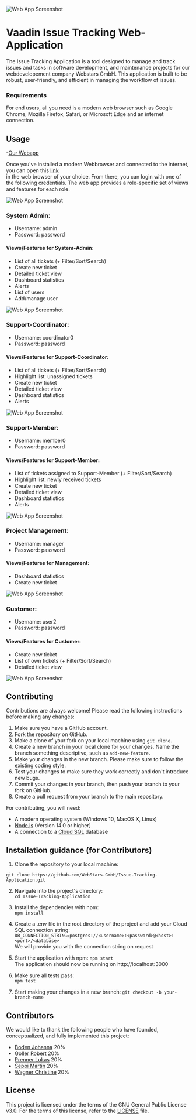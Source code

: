 ![Web App Screenshot](src/main/resources/META-INF/resources/images/logo-white.png)



# Vaadin Issue Tracking Web-Application


The Issue Tracking Application is a tool designed to manage and track issues and tasks
in software development, and maintenance projects for our webdevelopement company Webstars GmbH.
This application is built to be robust, user-friendly, and efficient in managing the
workflow of issues.

### Requirements

For end users, all you need is a modern web browser such as Google Chrome, Mozilla Firefox,
Safari, or Microsoft Edge and an internet connection.



## Usage
-[Our Webapp](https://vaadin-ui-service-fdx3dx7jqa-oa.a.run.app/)   



Once you've installed a modern Webbrowser and connected to the internet, you can open this [link](https://vaadin-ui-service-fdx3dx7jqa-oa.a.run.app/)  
in the web browser of your choice.
From there, you can login with one of the following credentials. The web app provides
a role-specific set of views and features for each role.  

![Web App Screenshot](src/main/resources/META-INF/resources/images/screenshots/sh_login.png)
### System Admin:  
  - Username: admin
  - Password: password  
#### Views/Features for System-Admin:
- List of all tickets (+ Filter/Sort/Search)  
- Create new ticket  
- Detailed ticket view
- Dashboard statistics
- Alerts
- List of users
- Add/manage user

![Web App Screenshot](src/main/resources/META-INF/resources/images/screenshots/sh_user.png)

### Support-Coordinator:
- Username: coordinator0
- Password: password
#### Views/Features for Support-Coordinator:
- List of all tickets (+ Filter/Sort/Search)  
- Highlight list: unassigned tickets  
- Create new ticket
- Detailed ticket view
- Dashboard statistics
- Alerts

![Web App Screenshot](src/main/resources/META-INF/resources/images/screenshots/sh_supportcoordinator.png)


### Support-Member:
- Username: member0
- Password: password
#### Views/Features for Support-Member:  
- List of tickets assigned to Support-Member (+ Filter/Sort/Search)  
- Highlight list: newly received tickets  
- Create new ticket  
- Detailed ticket view  
- Dashboard statistics  
- Alerts  

![Web App Screenshot](src/main/resources/META-INF/resources/images/screenshots/sh_memberStatistik.png)


### Project Management:  
- Username: manager  
- Password: password  
#### Views/Features for Management:
- Dashboard statistics
- Create new ticket

![Web App Screenshot](src/main/resources/META-INF/resources/images/screenshots/sh_dashboard.png)


### Customer:
- Username: user2
- Password: password  
#### Views/Features for Customer:
- Create new ticket
- List of own tickets (+ Filter/Sort/Search)
- Detailed ticket view  

![Web App Screenshot](src/main/resources/META-INF/resources/images/screenshots/sh_customer.png)



## Contributing

Contributions are always welcome! Please read the following instructions before making any changes:

1. Make sure you have a GitHub account.
2. Fork the repository on GitHub.
3. Make a clone of your fork on your local machine using `git clone`.
4. Create a new branch in your local clone for your changes. Name the branch something descriptive, such as `add-new-feature`.
5. Make your changes in the new branch. Please make sure to follow the existing coding style.
6. Test your changes to make sure they work correctly and don't introduce new bugs.
7. Commit your changes in your branch, then push your branch to your fork on GitHub.
8. Create a pull request from your branch to the main repository.

For contributing, you will need:

- A modern operating system (Windows 10, MacOS X, Linux)
- [Node.js](https://nodejs.org) (Version 14.0 or higher)
- A connection to a [Cloud SQL](https://cloud.google.com/sql) database

## Installation guidance (for Contributors)

1. Clone the repository to your local machine:

`git clone https://github.com/WebStars-GmbH/Issue-Tracking-Application.git`

2. Navigate into the project's directory:  
   `cd Issue-Tracking-Application`


3. Install the dependencies with npm:  
   `npm install`


4. Create a .env file in the root directory of the project and add your Cloud SQL connection string:  
   `DB_CONNECTION_STRING=postgres://<username>:<password>@<host>:<port>/<database>`  
We will provide you with the connection string on request


5. Start the application with npm:
    `npm start`   
   The application should now be running on http://localhost:3000


6. Make sure all tests pass:  
   `npm test`


7. Start making your changes in a new branch:
   `git checkout -b your-branch-name`



## Contributors

We would like to thank the following people who have founded, conceptualized, and fully implemented this project:

- [Boden Johanna](https://github.com/orgs/WebStars-GmbH/people/HonigUndErde) 20%
- [Goller Robert](https://github.com/orgs/WebStars-GmbH/people/the-official-robert) 20%
- [Prenner Lukas](https://github.com/prennerproducts) 20%
- [Seppi Martin](https://github.com/orgs/WebStars-GmbH/people/Zetamasevt) 20%
- [Wagner Christine](https://github.com/orgs/WebStars-GmbH/people/HoepfnerUndMalz) 20%



## License

This project is licensed under the terms of the GNU General Public License v3.0. For the terms of this license, refer to the [LICENSE](LICENSE.txt) file.
